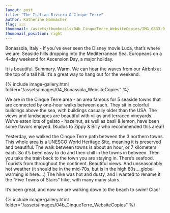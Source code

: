 ```yaml
---
layout: post
title: "The Italian Riviera & Cinque Terre"
author: Katherine Nammacher
flag: 🇮🇹
thumbnail: /assets/thumbnails/04b_CinqueTerre_WebsiteCopies/IMG_0833-9.jpg
thumbnail_position: right
---
```


Bonassola, Italy - If you’ve ever seen the Disney movie Luca, that’s where we are. Seaside hills dropping into the Mediterranean Sea. Europeans on a 4-day weekend for Ascension Day, a major holiday.

It is beautiful. Summary. Warm. We can hear the waves from our Airbnb at the top of a tall hill. It’s a great way to hang out for the weekend.

{% include image-gallery.html folder="/assets/images/04_Bonassola_WebsiteCopies" %}

We are in the Cinque Terre area - an area famous for 5 seaside towns that are connected by one-hour walks between each. They sit in colorful buildings above the sea, with buildings casually older than the USA. The views and landscapes are beautiful with villas and terraced vineyards. We’ve eaten lots of gelato - hazelnut, as well as basil & lemon, have been some flavors enjoyed. (Kudos to Zippy & Billy who recommended this area!)

Yesterday, we walked the Cinque Terre path between the 3 northern towns. This whole area is a UNESCO World Heritage Site, meaning it is preserved and beautiful. The walk between towns is about an hour, or 7 kilometers each. So it’s been easy to do and then chill in the towns in between. Then you take the train back to the town you are staying in. There’s seafood. Tourists from throughout the continent. Beautiful views. And unseasonably hot weather (it should be in the mid-70s, but is in the high 80s….global warming is here….) The hike was hot and dusty, and I wanted to rename it the “Five Towns of Stairs” hike, with many many stairs.

It’s been great, and now we are walking down to the beach to swim! Ciao!

{% include image-gallery.html folder="/assets/images/04b_CinqueTerre_WebsiteCopies" %}
